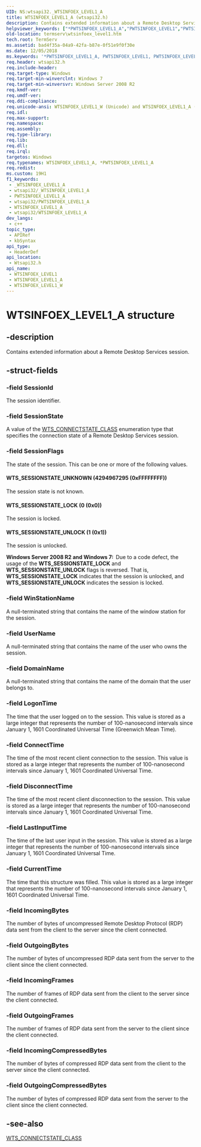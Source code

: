 ```yaml
---
UID: NS:wtsapi32._WTSINFOEX_LEVEL1_A
title: WTSINFOEX_LEVEL1_A (wtsapi32.h)
description: Contains extended information about a Remote Desktop Services session. (ANSI)
helpviewer_keywords: ["*PWTSINFOEX_LEVEL1_A","PWTSINFOEX_LEVEL1","PWTSINFOEX_LEVEL1 structure pointer [Remote Desktop Services]","WTSINFOEX_LEVEL1","WTSINFOEX_LEVEL1 structure [Remote Desktop Services]","WTSINFOEX_LEVEL1_A","WTSINFOEX_LEVEL1_W","WTS_SESSIONSTATE_LOCK","WTS_SESSIONSTATE_UNKNOWN","WTS_SESSIONSTATE_UNLOCK","termserv.wtsinfoex_level1","wtsapi32/PWTSINFOEX_LEVEL1","wtsapi32/WTSINFOEX_LEVEL1","wtsapi32/WTSINFOEX_LEVEL1_A","wtsapi32/WTSINFOEX_LEVEL1_W"]
old-location: termserv\wtsinfoex_level1.htm
tech.root: TermServ
ms.assetid: bad4f35a-04a9-42fa-b87e-0f51e9f0f30e
ms.date: 12/05/2018
ms.keywords: '*PWTSINFOEX_LEVEL1_A, PWTSINFOEX_LEVEL1, PWTSINFOEX_LEVEL1 structure pointer [Remote Desktop Services], WTSINFOEX_LEVEL1, WTSINFOEX_LEVEL1 structure [Remote Desktop Services], WTSINFOEX_LEVEL1_A, WTSINFOEX_LEVEL1_W, WTS_SESSIONSTATE_LOCK, WTS_SESSIONSTATE_UNKNOWN, WTS_SESSIONSTATE_UNLOCK, termserv.wtsinfoex_level1, wtsapi32/PWTSINFOEX_LEVEL1, wtsapi32/WTSINFOEX_LEVEL1, wtsapi32/WTSINFOEX_LEVEL1_A, wtsapi32/WTSINFOEX_LEVEL1_W'
req.header: wtsapi32.h
req.include-header: 
req.target-type: Windows
req.target-min-winverclnt: Windows 7
req.target-min-winversvr: Windows Server 2008 R2
req.kmdf-ver: 
req.umdf-ver: 
req.ddi-compliance: 
req.unicode-ansi: WTSINFOEX_LEVEL1_W (Unicode) and WTSINFOEX_LEVEL1_A (ANSI)
req.idl: 
req.max-support: 
req.namespace: 
req.assembly: 
req.type-library: 
req.lib: 
req.dll: 
req.irql: 
targetos: Windows
req.typenames: WTSINFOEX_LEVEL1_A, *PWTSINFOEX_LEVEL1_A
req.redist: 
ms.custom: 19H1
f1_keywords:
 - _WTSINFOEX_LEVEL1_A
 - wtsapi32/_WTSINFOEX_LEVEL1_A
 - PWTSINFOEX_LEVEL1_A
 - wtsapi32/PWTSINFOEX_LEVEL1_A
 - WTSINFOEX_LEVEL1_A
 - wtsapi32/WTSINFOEX_LEVEL1_A
dev_langs:
 - c++
topic_type:
 - APIRef
 - kbSyntax
api_type:
 - HeaderDef
api_location:
 - Wtsapi32.h
api_name:
 - WTSINFOEX_LEVEL1
 - WTSINFOEX_LEVEL1_A
 - WTSINFOEX_LEVEL1_W
---
```


# WTSINFOEX_LEVEL1_A structure


## -description

Contains extended information about  a Remote Desktop Services session.

## -struct-fields

### -field SessionId

The session identifier.

### -field SessionState

A value of the <a href="/windows/desktop/api/wtsapi32/ne-wtsapi32-wts_connectstate_class">WTS_CONNECTSTATE_CLASS</a> enumeration type that specifies the connection state of a Remote Desktop Services session.

### -field SessionFlags

The state of the session. This can be one or more of the following values.



#### WTS_SESSIONSTATE_UNKNOWN (4294967295 (0xFFFFFFFF))

The session state is not known.



#### WTS_SESSIONSTATE_LOCK (0 (0x0))

The session is locked.



#### WTS_SESSIONSTATE_UNLOCK (1 (0x1))

The session is unlocked.

<b>Windows Server 2008 R2 and Windows 7:  </b>Due to a code defect, the usage of the <b>WTS_SESSIONSTATE_LOCK</b> and <b>WTS_SESSIONSTATE_UNLOCK</b> flags is reversed. That is, <b>WTS_SESSIONSTATE_LOCK</b> indicates that the session is unlocked, and <b>WTS_SESSIONSTATE_UNLOCK</b> indicates the session is locked.

### -field WinStationName

A  null-terminated string that contains the name of the window station for the session.

### -field UserName

A  null-terminated string that contains the name of the user who owns the session.

### -field DomainName

A  null-terminated string that contains the name of the domain that the user belongs to.

### -field LogonTime

The time that the user logged on to the session.  This value is stored as a large integer that represents the number of 100-nanosecond intervals since January 1, 1601 Coordinated Universal Time (Greenwich Mean Time).

### -field ConnectTime

The time of the most recent client connection to the session. This value is stored as a large integer that represents the number of 100-nanosecond intervals since January 1, 1601 Coordinated Universal Time.

### -field DisconnectTime

The time of the most recent client disconnection to the session. This value is stored as a large integer that represents the number of 100-nanosecond intervals since January 1, 1601 Coordinated Universal Time.

### -field LastInputTime

The time of the last user input in the session.  This value is stored as a large integer that represents the number of 100-nanosecond intervals since January 1, 1601 Coordinated Universal Time.

### -field CurrentTime

The time that this structure was filled. This value is stored as a large integer that represents the number of 100-nanosecond intervals since January 1, 1601 Coordinated Universal Time.

### -field IncomingBytes

The number of bytes of uncompressed Remote Desktop Protocol (RDP) data sent from the client to the server since the client connected.

### -field OutgoingBytes

The number of bytes of uncompressed RDP data sent from the server to the client since the client connected.

### -field IncomingFrames

The number of frames of RDP data sent from the client to the server since the client connected.

### -field OutgoingFrames

The number of frames of RDP data sent from the server to the client since the client connected.

### -field IncomingCompressedBytes

The number of bytes of compressed RDP data sent from the client to the server since the client connected.

### -field OutgoingCompressedBytes

The number of bytes of compressed RDP data sent from the server to the client since the client connected.

## -see-also

<a href="/windows/desktop/api/wtsapi32/ne-wtsapi32-wts_connectstate_class">WTS_CONNECTSTATE_CLASS</a>
